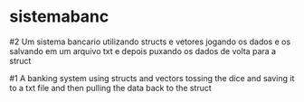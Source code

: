 # sistemabanc
#2 Um sistema bancario utilizando structs e vetores jogando os dados e os salvando em um arquivo txt e depois puxando os dados de volta para  a struct  
 
 
 
#1 A banking system using structs and vectors tossing the dice and saving it to a txt file and then pulling the data back to the struct

